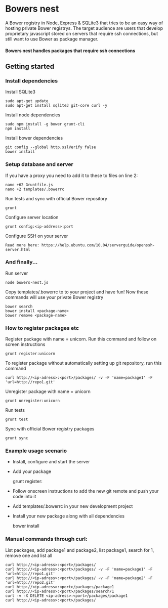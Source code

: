 
Bowers nest
===========
A Bower registry in Node, Express & SQLite3 that tries to be an easy way of hosting private Bower registrys.
The target audience are users that develop proprietary javascript stored on servers that require ssh connections, but still want to use Bower as package manager.

#### Bowers nest handles packages that require ssh connections


Getting started
---------------

### Install dependencies

Install SQLite3

	sudo apt-get update
    sudo apt-get install sqlite3 git-core curl -y

Install node dependencies

    sudo npm install -g bower grunt-cli
    npm install

Install bower dependencies

    git config --global http.sslVerify false
    bower install

### Setup database and server

If you have a proxy you need to add it to these to files on line 2:

    nano +62 Gruntfile.js
    nano +2 templates/.bowerrc

Run tests and sync with official Bower repository

    grunt 
    
Configure server location
	
	grunt config:<ip-address>:port

	
Configure SSH on your server
	
	Read more here: https://help.ubuntu.com/10.04/serverguide/openssh-server.html

### And finally...

Run server

    node bowers-nest.js
    
Copy templates/.bowerrc to to your project and have fun!
Now these commands will use your private Bower registry

    bower search
    bower install <package-name>
    bower remove <package-name>

### How to register packages etc

Register package with name = unicorn. Run this command and follow on screen instructions

    grunt register:unicorn

To register package without automatically setting up git repository, run this command

	curl http://<ip-adress>:<port>/packages/ -v -F 'name=package1' -F 'url=http://repo1.git'

Unregister package with name = unicorn

    grunt unregister:unicorn
    
Run tests

	grunt test
	
Sync with official Bower registry packages

	grunt sync


### Example usage scenario

- Install, configure and start the server

- Add your package

    grunt register:<my-package>

- Follow onscreen instructions to add the new git remote and push your code into it

- Add templates/.bowerrc in your new development project

- Install your new package along with all dependencies

    bower install <my-package>


### Manual commands through curl:
List packages, add package1 and package2, list package1, search for 1, remove one and list all

    curl http://<ip-adress>:<port>/packages/
    curl http://<ip-adress>:<port>/packages/ -v -F 'name=package1' -F 'url=http://repo1.git'
    curl http://<ip-adress>:<port>/packages/ -v -F 'name=package2' -F 'url=http://repo2.git'
    curl http://<ip-adress>:<port>/packages/package1
    curl http://<ip-adress>:<port>/packages/search/1
    curl -v -X DELETE <ip-adress>:<port>/packages/package1
    curl http://<ip-adress>:<port>/packages/
